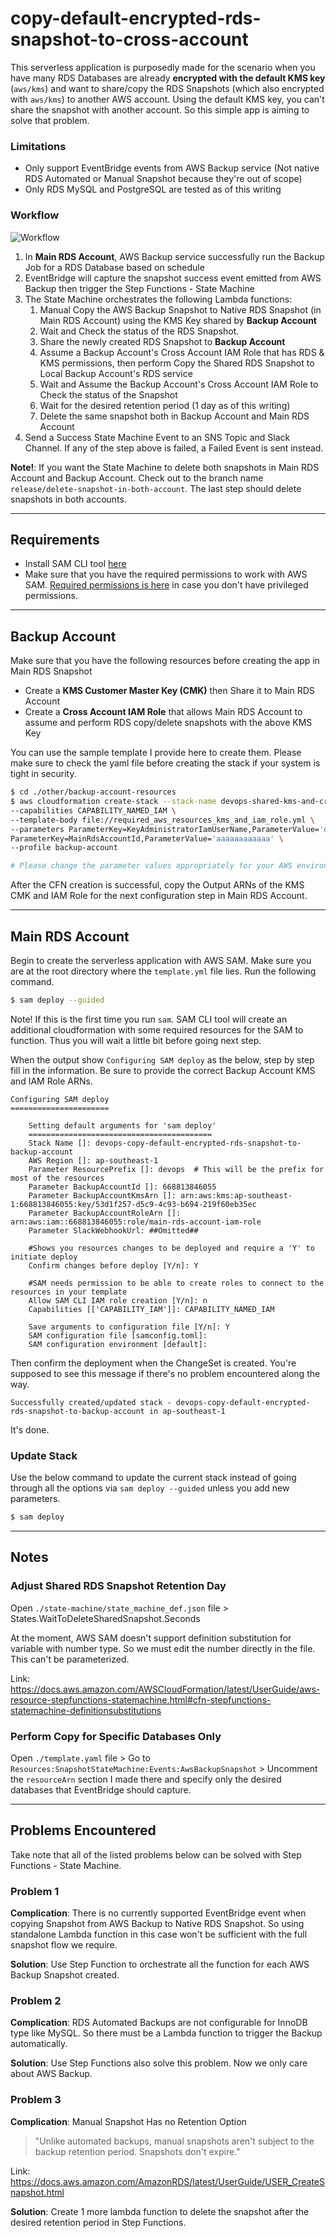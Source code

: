# copy-default-encrypted-rds-snapshot-to-cross-account

This serverless application is purposedly made for the scenario when you have many RDS Databases are already **encrypted with the default KMS key** (`aws/kms`) and want to share/copy the RDS Snapshots (which also encrypted with `aws/kms`) to another AWS account. Using the default KMS key, you can't share the snapshot with another account. So this simple app is aiming to solve that problem. 

### Limitations

- Only support EventBridge events from AWS Backup service (Not native RDS Automated or Manual Snapshot because they're out of scope)
- Only RDS MySQL and PostgreSQL are tested as of this writing

### Workflow

![Workflow](https://user-images.githubusercontent.com/49804935/117529577-77b97c80-b002-11eb-9bc9-b9b48a7de928.png)

1. In **Main RDS Account**, AWS Backup service successfully run the Backup Job for a RDS Database based on schedule
2. EventBridge will capture the snapshot success event emitted from AWS Backup then trigger the Step Functions - State Machine
3. The State Machine orchestrates the following Lambda functions:
   1. Manual Copy the AWS Backup Snapshot to Native RDS Snapshot (in Main RDS Account) using the KMS Key shared by **Backup Account**
   2. Wait and Check the status of the RDS Snapshot.
   3. Share the newly created RDS Snapshot to **Backup Account**
   4. Assume a Backup Account's Cross Account IAM Role that has RDS & KMS permissions, then perform Copy the Shared RDS Snapshot to Local Backup Account's RDS service
   5. Wait and Assume the Backup Account's Cross Account IAM Role to Check the status of the Snapshot
   6. Wait for the desired retention period (1 day as of this writing)
   7. Delete the same snapshot both in Backup Account and Main RDS Account
4. Send a Success State Machine Event to an SNS Topic and Slack Channel. If any of the step above is failed, a Failed Event is sent instead. 

**Note!**: If you want the State Machine to delete both snapshots in Main RDS Account and Backup Account. Check out to the branch name `release/delete-snapshot-in-both-account`. The last step should delete snapshots in both accounts. 

---
## Requirements

- Install SAM CLI tool [here](https://docs.aws.amazon.com/serverless-application-model/latest/developerguide/serverless-sam-cli-install.html) 
- Make sure that you have the required permissions to work with AWS SAM. [Required permissions is here](https://docs.aws.amazon.com/serverless-application-model/latest/developerguide/sam-permissions.html) in case you don't have privileged permissions. 

---
## Backup Account 

Make sure that you have the following resources before creating the app in Main RDS Snapshot
- Create a **KMS Customer Master Key (CMK)** then Share it to Main RDS Account
- Create a **Cross Account IAM Role** that allows Main RDS Account to assume and perform RDS copy/delete snapshots with the above KMS Key

You can use the sample template I provide here to create them. Please make sure to check the yaml file before creating the stack if your system is tight in security. 

```sh
$ cd ./other/backup-account-resources
$ aws cloudformation create-stack --stack-name devops-shared-kms-and-cross-acc-iam-role \
--capabilities CAPABILITY_NAMED_IAM \
--template-body file://required_aws_resources_kms_and_iam_role.yml \
--parameters ParameterKey=KeyAdministratorIamUserName,ParameterValue='quangluong' \
ParameterKey=MainRdsAccountId,ParameterValue='aaaaaaaaaaaa' \
--profile backup-account

# Please change the parameter values appropriately for your AWS environment
```

After the CFN creation is successful, copy the Output ARNs of the KMS CMK and IAM Role for the next configuration step in Main RDS Account. 

---
## Main RDS Account

Begin to create the serverless application with AWS SAM. Make sure you are at the root directory where the `template.yml` file lies. Run the following command.

```sh
$ sam deploy --guided
```

Note! If this is the first time you run `sam`. SAM CLI tool will create an additional cloudformation with some required resources for the SAM to function. Thus you will wait a little bit before going next step. 

When the output show `Configuring SAM deploy` as the below, step by step fill in the information. Be sure to provide the correct Backup Account KMS and IAM Role ARNs. 

```
Configuring SAM deploy
======================

	Setting default arguments for 'sam deploy'
	=========================================
	Stack Name []: devops-copy-default-encrypted-rds-snapshot-to-backup-account
	AWS Region []: ap-southeast-1
	Parameter ResourcePrefix []: devops  # This will be the prefix for most of the resources
	Parameter BackupAccountId []: 668813846055
	Parameter BackupAccountKmsArn []: arn:aws:kms:ap-southeast-1:668813846055:key/53d1f257-d5c9-4c93-b694-219f60eb35ec
	Parameter BackupAccountRoleArn []: arn:aws:iam::668813846055:role/main-rds-account-iam-role
	Parameter SlackWebhookUrl: ##Omitted##

	#Shows you resources changes to be deployed and require a 'Y' to initiate deploy
	Confirm changes before deploy [Y/n]: Y

	#SAM needs permission to be able to create roles to connect to the resources in your template
	Allow SAM CLI IAM role creation [Y/n]: n
	Capabilities [['CAPABILITY_IAM']]: CAPABILITY_NAMED_IAM

	Save arguments to configuration file [Y/n]: Y
	SAM configuration file [samconfig.toml]:
	SAM configuration environment [default]:
```

Then confirm the deployment when the ChangeSet is created. You're supposed to see this message if there's no problem encountered along the way. 

```
Successfully created/updated stack - devops-copy-default-encrypted-rds-snapshot-to-backup-account in ap-southeast-1
```

It's done. 

### Update Stack

Use the below command to update the current stack instead of going through all the options via `sam deploy --guided` unless you add new parameters. 

```sh
$ sam deploy
```

---
## Notes

### Adjust Shared RDS Snapshot Retention Day

Open `./state-machine/state_machine_def.json` file > States.WaitToDeleteSharedSnapshot.Seconds

At the moment, AWS SAM doesn't support definition substitution for variable with number type. So we must edit the number directly in the file. This can't be parameterized. 

Link: https://docs.aws.amazon.com/AWSCloudFormation/latest/UserGuide/aws-resource-stepfunctions-statemachine.html#cfn-stepfunctions-statemachine-definitionsubstitutions

### Perform Copy for Specific Databases Only

Open `./template.yaml` file > Go to `Resources:SnapshotStateMachine:Events:AwsBackupSnapshot` > Uncomment the `resourceArn` section I made there and specify only the desired databases that EventBridge should capture. 

---
## Problems Encountered

Take note that all of the listed problems below can be solved with Step Functions - State Machine.

### Problem 1

**Complication**: There is no currently supported EventBridge event when copying Snapshot from AWS Backup to Native RDS Snapshot. So using standalone Lambda function in this case won't be sufficient with the full snapshot flow we require. 

**Solution**: Use Step Function to orchestrate all the function for each AWS Backup Snapshot created. 

### Problem 2

**Complication**: RDS Automated Backups are not configurable for InnoDB type like MySQL. So there must be a Lambda function to trigger the Backup automatically. 

**Solution**: Use Step Functions also solve this problem. Now we only care about AWS Backup. 

### Problem 3 

**Complication**: Manual Snapshot Has no Retention Option

> "Unlike automated backups, manual snapshots aren't subject to the backup retention period. Snapshots don't expire."

Link: https://docs.aws.amazon.com/AmazonRDS/latest/UserGuide/USER_CreateSnapshot.html

**Solution**: Create 1 more lambda function to delete the snapshot after the desired retention period in Step Functions.

